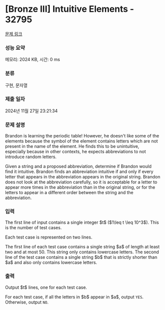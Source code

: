 # [Bronze III] Intuitive Elements - 32795 

[문제 링크](https://www.acmicpc.net/problem/32795) 

### 성능 요약

메모리: 2024 KB, 시간: 0 ms

### 분류

구현, 문자열

### 제출 일자

2024년 11월 27일 23:21:34

### 문제 설명

<p>Brandon is learning the periodic table! However, he doesn't like some of the elements because the symbol of the element contains letters which are not present in the name of the element. He finds this to be unintuitive, especially because in other contexts, he expects abbreviations to not introduce random letters.</p>

<p>Given a string and a proposed abbreviation, determine if Brandon would find it intuitive. Brandon finds an abbreviation intuitive if and only if every letter that appears in the abbreviation appears in the original string. Brandon does not look at the abbreviation carefully, so it is acceptable for a letter to appear more times in the abbreviation than in the original string, or for the letters to appear in a different order between the string and the abbreviation.</p>

### 입력 

 <p>The first line of input contains a single integer $t$ ($1\leq t \leq 10^3$). This is the number of test cases.</p>

<p>Each test case is represented on two lines.</p>

<p>The first line of each test case contains a single string $a$ of length at least two and at most 50. This string only contains lowercase letters. The second line of the test case contains a single string $b$ that is strictly shorter than $a$ and also only contains lowercase letters.</p>

### 출력 

 <p>Output $t$ lines, one for each test case.</p>

<p>For each test case, if all the letters in $b$ appear in $a$, output <code>YES</code>. Otherwise, output <code>NO</code>.</p>


